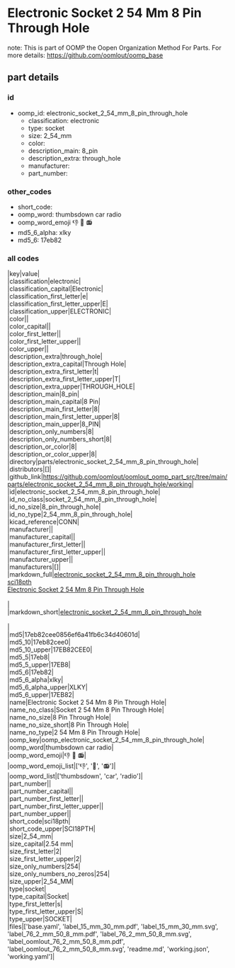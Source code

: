 # Electronic Socket 2 54 Mm 8 Pin Through Hole  

note: This is part of OOMP the Oopen Organization Method For Parts. For more details: https://github.com/oomlout/oomp_base

##  part details





### id
* oomp_id: electronic_socket_2_54_mm_8_pin_through_hole
  * classification: electronic
  * type: socket
  * size: 2_54_mm
  * color: 
  * description_main: 8_pin
  * description_extra: through_hole
  * manufacturer: 
  * part_number: 

### other_codes
* short_code: 
* oomp_word: thumbsdown car radio
* oomp_word_emoji :thumbsdown: :car: :radio:
* md5_6_alpha: xlky
* md5_6: 17eb82

### all codes 
|key|value|  
|classification|electronic|  
|classification_capital|Electronic|  
|classification_first_letter|e|  
|classification_first_letter_upper|E|  
|classification_upper|ELECTRONIC|  
|color||  
|color_capital||  
|color_first_letter||  
|color_first_letter_upper||  
|color_upper||  
|description_extra|through_hole|  
|description_extra_capital|Through Hole|  
|description_extra_first_letter|t|  
|description_extra_first_letter_upper|T|  
|description_extra_upper|THROUGH_HOLE|  
|description_main|8_pin|  
|description_main_capital|8 Pin|  
|description_main_first_letter|8|  
|description_main_first_letter_upper|8|  
|description_main_upper|8_PIN|  
|description_only_numbers|8|  
|description_only_numbers_short|8|  
|description_or_color|8|  
|description_or_color_upper|8|  
|directory|parts/electronic_socket_2_54_mm_8_pin_through_hole|  
|distributors|[]|  
|github_link|https://github.com/oomlout/oomlout_oomp_part_src/tree/main/parts/electronic_socket_2_54_mm_8_pin_through_hole/working|  
|id|electronic_socket_2_54_mm_8_pin_through_hole|  
|id_no_class|socket_2_54_mm_8_pin_through_hole|  
|id_no_size|8_pin_through_hole|  
|id_no_type|2_54_mm_8_pin_through_hole|  
|kicad_reference|CONN|  
|manufacturer||  
|manufacturer_capital||  
|manufacturer_first_letter||  
|manufacturer_first_letter_upper||  
|manufacturer_upper||  
|manufacturers|[]|  
|markdown_full|[electronic_socket_2_54_mm_8_pin_through_hole](https://github.com/oomlout/oomlout_oomp_part_src/tree/main/parts/electronic_socket_2_54_mm_8_pin_through_hole/working)<br>[sci18pth](https://github.com/oomlout/oomlout_oomp_part_src/tree/main/parts/electronic_socket_2_54_mm_8_pin_through_hole/working)<br>[Electronic Socket 2 54 Mm 8 Pin Through Hole](https://github.com/oomlout/oomlout_oomp_part_src/tree/main/parts/electronic_socket_2_54_mm_8_pin_through_hole/working)<br><br>|  
|markdown_short|[electronic_socket_2_54_mm_8_pin_through_hole](https://github.com/oomlout/oomlout_oomp_part_src/tree/main/parts/electronic_socket_2_54_mm_8_pin_through_hole/working)<br><br>|  
|md5|17eb82cee0856ef6a41fb6c34d40601d|  
|md5_10|17eb82cee0|  
|md5_10_upper|17EB82CEE0|  
|md5_5|17eb8|  
|md5_5_upper|17EB8|  
|md5_6|17eb82|  
|md5_6_alpha|xlky|  
|md5_6_alpha_upper|XLKY|  
|md5_6_upper|17EB82|  
|name|Electronic Socket 2 54 Mm 8 Pin Through Hole|  
|name_no_class|Socket 2 54 Mm 8 Pin Through Hole|  
|name_no_size|8 Pin Through Hole|  
|name_no_size_short|8 Pin Through Hole|  
|name_no_type|2 54 Mm 8 Pin Through Hole|  
|oomp_key|oomp_electronic_socket_2_54_mm_8_pin_through_hole|  
|oomp_word|thumbsdown car radio|  
|oomp_word_emoji|:thumbsdown: :car: :radio:|  
|oomp_word_emoji_list|[':thumbsdown:', ':car:', ':radio:']|  
|oomp_word_list|['thumbsdown', 'car', 'radio']|  
|part_number||  
|part_number_capital||  
|part_number_first_letter||  
|part_number_first_letter_upper||  
|part_number_upper||  
|short_code|sci18pth|  
|short_code_upper|SCI18PTH|  
|size|2_54_mm|  
|size_capital|2.54 mm|  
|size_first_letter|2|  
|size_first_letter_upper|2|  
|size_only_numbers|254|  
|size_only_numbers_no_zeros|254|  
|size_upper|2_54_MM|  
|type|socket|  
|type_capital|Socket|  
|type_first_letter|s|  
|type_first_letter_upper|S|  
|type_upper|SOCKET|  
|files|['base.yaml', 'label_15_mm_30_mm.pdf', 'label_15_mm_30_mm.svg', 'label_76_2_mm_50_8_mm.pdf', 'label_76_2_mm_50_8_mm.svg', 'label_oomlout_76_2_mm_50_8_mm.pdf', 'label_oomlout_76_2_mm_50_8_mm.svg', 'readme.md', 'working.json', 'working.yaml']|  
